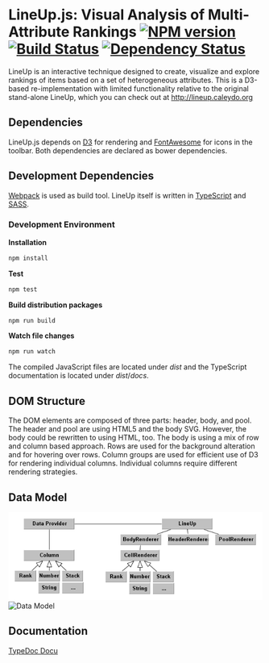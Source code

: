 LineUp.js: Visual Analysis of Multi-Attribute Rankings [![NPM version][npm-image]][npm-url] [![Build Status][travis-image]][travis-url] [![Dependency Status][daviddm-image]][daviddm-url]
======================================================

LineUp is an interactive technique designed to create, visualize and explore rankings of items based on a set of heterogeneous attributes. 
This is a D3-based re-implementation with limited functionality relative to the original stand-alone LineUp, which you can check out at http://lineup.caleydo.org

Dependencies
------------

LineUp.js depends on [D3](http://d3js.org) for rendering and [FontAwesome](http://fontawesome.io/) for icons in the toolbar. Both dependencies are declared as bower dependencies. 

Development Dependencies
------------------------

[Webpack](http://webpack.github.io) is used as build tool. LineUp itself is written in [TypeScript](www.typescriptlang.org) and [SASS](http://sass-lang.com). 

### Development Environment

**Installation**

```bash
npm install
```


**Test**

```bash
npm test
```

**Build distribution packages**

```bash
npm run build
```


**Watch file changes**

```bash
npm run watch
```

The compiled JavaScript files are located under _dist_ and the TypeScript documentation is located under _dist_/_docs_.

DOM Structure
-------------

The DOM elements are composed of three parts: header, body, and pool. 
The header and pool are using HTML5 and the body SVG. However, the body could be rewritten to using HTML, too. 
The body is using a mix of row and column based approach. Rows are used for the background alteration and for hovering over rows. 
Column groups are used for efficient use of D3 for rendering individual columns. Individual columns require different rendering strategies. 

Data Model
----------

![Data Model](assets/data_model.png)
![Data Model](../../assets/data_model.png)

Documentation
-------------

[TypeDoc Docu](http://caleydo.github.io/lineup.js/dist/docs/index.html)


[npm-image]: https://badge.fury.io/js/lineupjs.svg
[npm-url]: https://npmjs.org/package/lineupjs
[travis-image]: https://travis-ci.org/caleydo/lineup.js.svg?branch=release_1.x
[travis-url]: https://travis-ci.org/caleydo/lineup.js
[daviddm-image]: https://david-dm.org/caleydo/lineup.js.svg?theme=shields.io
[daviddm-url]: https://david-dm.org/caleydo/lineup.js


